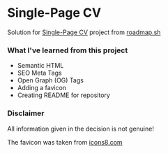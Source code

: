 # Single-Page CV

Solution for [Single-Page CV](https://roadmap.sh/projects/single-page-cv) project from [roadmap.sh](https://roadmap.sh/)

### What I've learned from this project

* Semantic HTML
* SEO Meta Tags
* Open Graph (OG) Tags
* Adding a favicon
* Creating README for repository

### Disclaimer

All information given in the decision is not genuine!

The favicon was taken from [icons8.com](https://icons8.com/icons/set/favicon)

